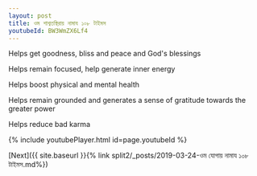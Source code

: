 ```yaml
---
layout: post
title: ওম শাশ্বতস্থিরায় নামায ১০৮ টাইমস
youtubeId: BW3WmZX6Lf4
---
```

 
 
Helps get goodness, bliss and peace and God's blessings
 
Helps remain focused, help generate inner energy 
 
Helps boost physical and mental health 
 
Helps remain grounded and generates a sense of gratitude towards the greater power 
 
Helps reduce bad karma
 
 
 
 


{% include youtubePlayer.html id=page.youtubeId %}
 
[Next]({{ site.baseurl }}{% link  split2/_posts/2019-03-24-ওম যোগায় নামায ১০৮ টাইমস.md%})
 
